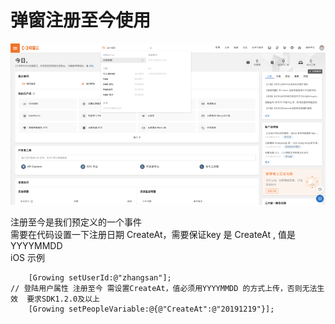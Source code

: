 # 弹窗注册至今使用

![](../../.gitbook/assets/image%20%28119%29.png)

注册至今是我们预定义的一个事件  
需要在代码设置一下注册日期 CreateAt，需要保证key 是 CreateAt , 值是YYYYMMDD  
iOS 示例

```text
    [Growing setUserId:@"zhangsan"];
// 登陆用户属性 注册至今 需设置CreateAt，值必须用YYYYMMDD 的方式上传，否则无法生效  要求SDK1.2.0及以上
    [Growing setPeopleVariable:@{@"CreateAt":@"20191219"}];
```

